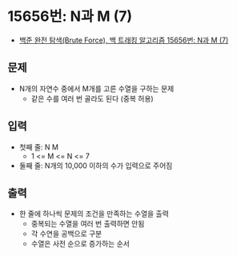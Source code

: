 # 15656번: N과 M (7)
- [백준 완전 탐색(Brute Force), 백 트래킹 알고리즘 15656번: N과 M (7)](https://www.acmicpc.net/problem/15656)

## 문제
- N개의 자연수 중에서 M개를 고른 수열을 구하는 문제
  - 같은 수를 여러 번 골라도 된다 (중복 허용)

## 입력
- 첫째 줄: N M
  - 1 <= M <= N <= 7
- 둘째 줄: N개의 10,000 이하의 수가 입력으로 주어짐

## 출력
- 한 줄에 하나씩 문제의 조건을 만족하는 수열을 출력
  - 중복되는 수열을 여러 번 출력하면 안됨
  - 각 수연을 공백으로 구분
  - 수열은 사전 순으로 증가하는 순서